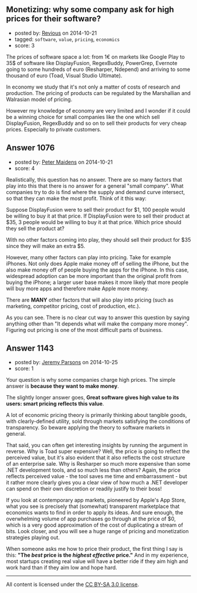 ## Monetizing: why some company ask for high prices for their software?

- posted by: [Revious](https://stackexchange.com/users/66968/revious) on 2014-10-21
- tagged: `software`, `value`, `pricing`, `economics`
- score: 3

The prices of software space a lot: from 1€ on markets like Google Play to 35$ of software like DisplayFusion, RegexBuddy, PowerGrep, Evernote going to some hundreds of euro (Resharper, Ndepend) and arriving to some thousand of euro (Toad, Visual Studio Ultimate).

In economy we study that it's not only a matter of costs of research and production. The pricing of products can be regulated by the Marshallian and Walrasian model of pricing.

However my knowledge of economy are very limited and I wonder if it could be a winning choice for small companies like the one which sell DisplayFusion, RegexBuddy and so on to sell their products for very cheap prices. Especially to private customers.



## Answer 1076

- posted by: [Peter Maidens](https://stackexchange.com/users/4637522/peter-maidens) on 2014-10-21
- score: 4

Realistically, this question has no answer. There are so many factors that play into this that there is no answer for a general "small company". What companies try to do is find where the supply and demand curve intersect, so that they can make the most profit. Think of it this way:

Suppose DisplayFusion were to sell their product for $1, 100 people would be willing to buy it at that price. If DisplayFusion were to sell their product at $35, 3 people would be willing to buy it at that price. Which price should they sell the product at?

With no other factors coming into play, they should sell their product for $35 since they will make an extra $5.

However, many other factors can play into pricing. Take for example iPhones. Not only does Apple make money off of selling the iPhone, but the also make money off of people buying the apps for the iPhone. In this case, widespread adoption can be more important than the original profit from buying the iPhone; a larger user base makes it more likely that more people will buy more apps and therefore make Apple more money.

There are **MANY** other factors that will also play into pricing (such as marketing, competitor pricing, cost of production, etc.).

As you can see. There is no clear cut way to answer this question by saying anything other than "It depends what will make the company more money". Figuring out pricing is one of the most difficult parts of business.


## Answer 1143

- posted by: [Jeremy Parsons](https://stackexchange.com/users/497810/jeremy-parsons) on 2014-10-25
- score: 1

Your question is why some companies charge high prices. The simple answer is **because they want to make money**. 

The slightly longer answer goes, **Great software gives high value to its users: smart pricing reflects this value**.

A lot of economic pricing theory is primarily thinking about tangible goods, with clearly-defined utility, sold through markets satisfying the conditions of transparency. So beware applying the theory to software markets in general.

That said, you can often get interesting insights by running the argument in reverse. Why is Toad super expensive? Well, the price is going to reflect the perceived value, but it's also evident that it also reflects the cost structure of an enterprise sale. Why is Resharper so much more expensive than some .NET development tools, and so much less than others? Again, the price reflects perceived value - the tool saves me time and embarrassment - but it rather more clearly gives you a clear view of how much a .NET developer can spend on their own discretion or readily justify to their boss!

If you look at contemporary app markets, pioneered by Apple's App Store, what you see is precisely that (somewhat) transparent marketplace that economics wants to find in order to apply its ideas. And sure enough, the overwhelming volume of app purchases go through at the price of $0, which is a very good approximation of the cost of duplicating a stream of bits. Look closer, and you will see a huge range of pricing and monetization strategies playing out.

When someone asks me how to price their product, the first thing I say is this: **"The *best* price is the *highest effective* price."** And in my experience, most startups creating real value will have a better ride if they aim high and work hard than if they aim low and hope hard.



---

All content is licensed under the [CC BY-SA 3.0 license](https://creativecommons.org/licenses/by-sa/3.0/).
